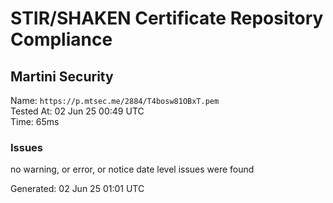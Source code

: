 # STIR/SHAKEN Certificate Repository Compliance

## Martini Security

Name: `https://p.mtsec.me/2884/T4bosw81OBxT.pem`\
Tested At: 02 Jun 25 00:49 UTC\
Time: 65ms

### Issues

no warning, or error, or notice date level issues were found

Generated: 02 Jun 25 01:01 UTC